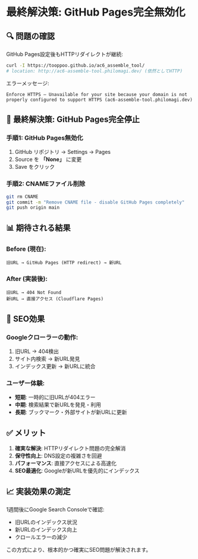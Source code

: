 # 最終解決策: GitHub Pages完全無効化

## 🔍 問題の確認

GitHub Pages設定後もHTTPリダイレクトが継続:
```bash
curl -I https://tooppoo.github.io/ac6_assemble_tool/
# location: http://ac6-assemble-tool.philomagi.dev/ (依然としてHTTP)
```

エラーメッセージ:
```
Enforce HTTPS — Unavailable for your site because your domain is not properly configured to support HTTPS (ac6-assemble-tool.philomagi.dev)
```

## 🎯 最終解決策: GitHub Pages完全停止

### 手順1: GitHub Pages無効化
1. GitHub リポジトリ → Settings → Pages
2. Source を **「None」** に変更
3. Save をクリック

### 手順2: CNAMEファイル削除
```bash
git rm CNAME
git commit -m "Remove CNAME file - disable GitHub Pages completely"
git push origin main
```

## 📊 期待される結果

### Before (現在):
```
旧URL → GitHub Pages (HTTP redirect) → 新URL
```

### After (実装後):
```
旧URL → 404 Not Found
新URL → 直接アクセス (Cloudflare Pages)
```

## 🎉 SEO効果

### Googleクローラーの動作:
1. 旧URL → 404検出
2. サイト内検索 → 新URL発見
3. インデックス更新 → 新URLに統合

### ユーザー体験:
- **短期**: 一時的に旧URLが404エラー
- **中期**: 検索結果で新URLを発見・利用
- **長期**: ブックマーク・外部サイトが新URLに更新

## ✅ メリット

1. **確実な解決**: HTTPリダイレクト問題の完全解消
2. **保守性向上**: DNS設定の複雑さを回避
3. **パフォーマンス**: 直接アクセスによる高速化
4. **SEO最適化**: Googleが新URLを優先的にインデックス

## 📈 実装効果の測定

1週間後にGoogle Search Consoleで確認:
- 旧URLのインデックス状況
- 新URLのインデックス向上
- クロールエラーの減少

この方式により、根本的かつ確実にSEO問題が解決されます。